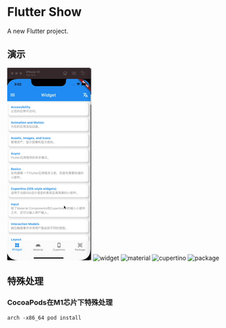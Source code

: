 # Flutter Show

A new Flutter project.

## 演示

![整体展示](https://github.com/Code4GL/flutter_show/blob/develop/readme/home.gif)
![widget](https://github.com/Code4GL/flutter_show/blob/develop/readme/widget.gif)
![material](https://github.com/Code4GL/flutter_show/blob/develop/readme/material.gif)
![cupertino](https://github.com/Code4GL/flutter_show/blob/develop/readme/cupertino.gif)
![package](https://github.com/Code4GL/flutter_show/blob/develop/readme/package.gif)

## 特殊处理

### CocoaPods在M1芯片下特殊处理

```terminal
arch -x86_64 pod install
```
